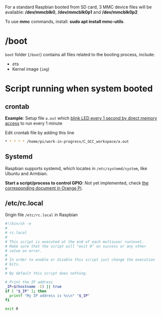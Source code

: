 For a standard Raspbian booted from SD card, 3 MMC device files will be available: **/dev/mmcblk0**, **/dev/mmcblk0p1** and **/dev/mmcblk0p2**

To use **mmc** commands, install: **sudo apt install mmc-utils**.

# /boot

``boot`` folder (``/boot``) contains all files related to the booting process, include:

* ``dtb``
* Kernel image (``img``)

# Script running when system booted

## crontab

**Example**: Setup file ``a.out`` which [blink LED every 1 second by direct memory access](https://github.com/TranPhucVinh/Raspberry-Pi-C/blob/main/Physical%20layer/GPIO/direct_register_access_control_gpio.c) to run every 1 minute

Edit crontab file by adding this line

```sh
* * * * * /home/pi/work-in-progress/C_GCC_workspace/a.out
```
## Systemd

Raspbian supports systemd, which locates in ``/etc/systemd/system``, like Ubuntu and Armbian.

**Start a script/process to control GPIO**: Not yet implemented, check [the corresponding document in Orange Pi](https://github.com/TranPhucVinh/Orange-Pi/blob/master/Physical%20layer/Systemd.md#example-start-a-scriptprocess-to-blink-on-board-red-led).

## /etc/rc.local

0rigin file ``/etc/rc.local`` in Raspbian 

```sh
#!/bin/sh -e
#
# rc.local
#
# This script is executed at the end of each multiuser runlevel.
# Make sure that the script will "exit 0" on success or any other
# value on error.
#
# In order to enable or disable this script just change the execution
# bits.
#
# By default this script does nothing.

# Print the IP address
_IP=$(hostname -I) || true
if [ "$_IP" ]; then
  printf "My IP address is %s\n" "$_IP"
fi

exit 0
```
